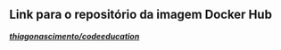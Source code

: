 ## Link para o repositório da imagem Docker Hub

**_[thiagonascimento/codeeducation](https://hub.docker.com/repository/docker/thiagonascimento/codeeducation)_**
